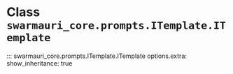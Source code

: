 # Class `swarmauri_core.prompts.ITemplate.ITemplate`

::: swarmauri_core.prompts.ITemplate.ITemplate
    options.extra:
      show_inheritance: true


